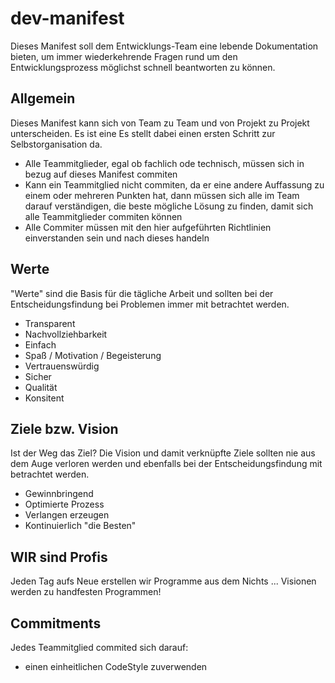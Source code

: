 # dev-manifest
Dieses Manifest soll dem Entwicklungs-Team eine lebende Dokumentation bieten, um immer wiederkehrende Fragen rund um den Entwicklungsprozess möglichst schnell beantworten zu können.

## Allgemein
Dieses Manifest kann sich von Team zu Team und von Projekt zu Projekt unterscheiden. Es ist eine Es stellt dabei einen ersten Schritt zur Selbstorganisation da.

* Alle Teammitglieder, egal ob fachlich ode technisch, müssen sich in bezug auf dieses Manifest commiten
* Kann ein Teammitglied nicht commiten, da er eine andere Auffassung zu einem oder mehreren Punkten hat, dann müssen sich alle im Team darauf verständigen, die beste mögliche Lösung zu finden, damit sich alle Teammitglieder commiten können
* Alle Commiter müssen mit den hier aufgeführten Richtlinien einverstanden sein und nach dieses handeln

## Werte
"Werte" sind die Basis für die tägliche Arbeit und sollten bei der Entscheidungsfindung bei Problemen immer mit betrachtet werden.

* Transparent
* Nachvollziehbarkeit
* Einfach
* Spaß / Motivation / Begeisterung
* Vertrauenswürdig
* Sicher
* Qualität
* Konsitent

## Ziele bzw. Vision
Ist der Weg das Ziel? Die Vision und damit verknüpfte Ziele sollten nie aus dem Auge verloren werden und ebenfalls bei der Entscheidungsfindung mit betrachtet werden.

* Gewinnbringend
* Optimierte Prozess
* Verlangen erzeugen
* Kontinuierlich "die Besten" 

## WIR sind Profis
Jeden Tag aufs Neue erstellen wir Programme aus dem Nichts ... Visionen werden zu handfesten Programmen!

## Commitments
Jedes Teammitglied commited sich darauf:
* einen einheitlichen CodeStyle zuverwenden
